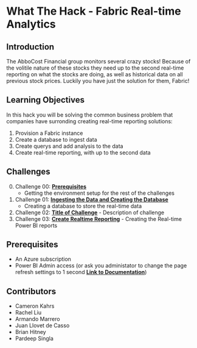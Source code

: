 <!-- REMOVE_ME # What The Hack - ${nameOfHackArg} (remove this from your MD files if you are writing them manually, this is for the automation script) REMOVE_ME -->

<!-- REPLACE_ME (replace this section with your text, this section will be removed by the automation script) -->

# What The Hack - Fabric Real-time Analytics

<!-- REPLACE_ME (replace this section with your text, this section will be removed by the automation script) -->

## Introduction

The AbboCost Financial group monitors several crazy stocks! Because of the volitile nature of these stocks they need up to the second real-time reporting on what the stocks are doing, as well as historical data on all previous stock prices. Luckily you have just the solution for them, Fabric!

## Learning Objectives

In this hack you will be solving the common business problem that companies have surronding creating real-time reporting solutions:

1. Provision a Fabric instance
2. Create a database to ingest data
3. Create querys and add analysis to the data
4. Create real-time reporting, with up to the second data

## Challenges

<!-- REMOVE_ME ${challengesSection} (remove this from your MD files if you are writing them manually, this is for the automation script) REMOVE_ME -->

<!-- REPLACE_ME (replace this section with your text, this section will be removed by the automation script) -->

0. Challenge 00: **[Prerequisites](Student/Challenge00.md)**
   - Getting the environment setup for the rest of the challenges
1. Challenge 01: **[Ingesting the Data and Creating the Database](Student/Challenge01.md)**
   - Creating a database to store the real-time data
1. Challenge 02: **[Title of Challenge](Student/Challenge02.md)** - Description of challenge
1. Challenge 03: **[Create Realtime Reporting](Student/Challenge03.md)** - Creating the Real-time Power BI reports
<!-- REPLACE_ME (this section will be removed by the automation script) -->

## Prerequisites

- An Azure subscription
- Power BI Admin access (or ask you administator to change the page refresh settings to 1 second **[Link to Documentation](https://learn.microsoft.com/en-us/power-bi/create-reports/desktop-automatic-page-refresh#restrictions-on-refresh-intervals)**)

## Contributors

- Cameron Kahrs
- Rachel Liu
- Armando Marrero
- Juan Llovet de Casso
- Brian Hitney
- Pardeep Singla
